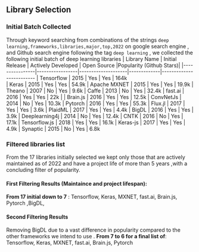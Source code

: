 ## Library Selection
### Initial Batch Collected
Through keyword searching from combinations of the strings `deep learning,frameworks,libraries,major,top,2022`
on google search engine , and Github search engine following the tag `deep learning` , we collected the following initial batch of deep learning libraries
| Library Name   | Initial Release | Actively Developed | Open Source |Popularity (Github Stars)|
|----------------|-----------------|--------------------|-------------|-------------------------
| Tensorflow     |       2015      |         Yes        |     Yes     | 164k     
| Keras          |       2015      |         Yes        |     Yes     | 54.9k
| Apache MXNET   |       2015      |         Yes        |     Yes     | 19.9k
| Theano         |       2007      |         No         |     Yes     | 9.6k
|  Caffe         |       2013      |         No         |     Yes     | 32.4k
| fast.ai        |       2016      |         Yes        |     Yes     | 22k                  |
| Brain.js       |       2016      |         Yes        |     Yes     | 12.5k
| ConvNetJs      |       2014      |         No         |     Yes     | 10.3k
| Pytorch        |       2016      |         Yes        |     Yes     | 55.3k
| Flux.jl        |       2017      |         Yes        |     Yes     | 3.6k
| PlaidML        |       2017      |         Yes        |     Yes     | 4.4k
| BigDL          |       2016      |         Yes        |     Yes     | 3.9k
| Deeplearning4j |       2014      |         No         |     Yes     | 12.4k
| CNTK           |       2016      |         No         |     Yes     | 17.1k
| Tensorflow.js  |       2018      |         Yes         |     Yes     | 16.1k
| Keras-js       |       2017      |         Yes         |     Yes     | 4.9k
| Synaptic       |       2015      |         No          |     Yes     | 6.8k



### Filtered libraries list
From the 17 libraries initially selected we kept only those that are actively maintained as of 2022 and have a project life of more than 5 years ,with a concluding filter of  popularity.

#### First Filtering Results (Maintaince and project lifespan):
**From 17 initial down to 7** :
Tensorflow, Keras, MXNET, fast.ai, Brain.js, Pytorch ,BigDL,

#### Second Filtering Results
Removing BigDL due to a vast difference in popularity compared to the other frameworks we intend to use . 
**From 7 to 6 for a final list of**:
Tensorflow, Keras, MXNET, fast.ai, Brain.js, Pytorch